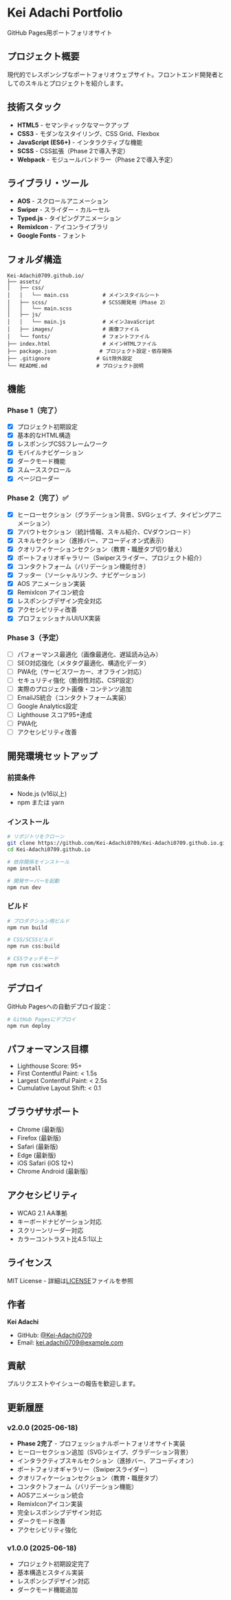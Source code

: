 # Kei Adachi Portfolio

GitHub Pages用ポートフォリオサイト

## プロジェクト概要

現代的でレスポンシブなポートフォリオウェブサイト。フロントエンド開発者としてのスキルとプロジェクトを紹介します。

## 技術スタック

- **HTML5** - セマンティックなマークアップ
- **CSS3** - モダンなスタイリング、CSS Grid、Flexbox
- **JavaScript (ES6+)** - インタラクティブな機能
- **SCSS** - CSS拡張（Phase 2で導入予定）
- **Webpack** - モジュールバンドラー（Phase 2で導入予定）

## ライブラリ・ツール

- **AOS** - スクロールアニメーション
- **Swiper** - スライダー・カルーセル
- **Typed.js** - タイピングアニメーション
- **RemixIcon** - アイコンライブラリ
- **Google Fonts** - フォント

## フォルダ構造

```
Kei-Adachi0709.github.io/
├── assets/
│   ├── css/
│   │   └── main.css           # メインスタイルシート
│   ├── scss/                  # SCSS開発用（Phase 2）
│   │   └── main.scss
│   ├── js/
│   │   └── main.js            # メインJavaScript
│   ├── images/                # 画像ファイル
│   └── fonts/                 # フォントファイル
├── index.html                 # メインHTMLファイル
├── package.json              # プロジェクト設定・依存関係
├── .gitignore               # Git除外設定
└── README.md                # プロジェクト説明
```

## 機能

### Phase 1（完了）
- [x] プロジェクト初期設定
- [x] 基本的なHTML構造
- [x] レスポンシブCSSフレームワーク
- [x] モバイルナビゲーション
- [x] ダークモード機能
- [x] スムーススクロール
- [x] ページローダー

### Phase 2（完了）✅
- [x] ヒーローセクション（グラデーション背景、SVGシェイプ、タイピングアニメーション）
- [x] アバウトセクション（統計情報、スキル紹介、CVダウンロード）
- [x] スキルセクション（進捗バー、アコーディオン式表示）
- [x] クオリフィケーションセクション（教育・職歴タブ切り替え）
- [x] ポートフォリオギャラリー（Swiperスライダー、プロジェクト紹介）
- [x] コンタクトフォーム（バリデーション機能付き）
- [x] フッター（ソーシャルリンク、ナビゲーション）
- [x] AOS アニメーション実装
- [x] RemixIcon アイコン統合
- [x] レスポンシブデザイン完全対応
- [x] アクセシビリティ改善
- [x] プロフェッショナルUI/UX実装

### Phase 3（予定）
- [ ] パフォーマンス最適化（画像最適化、遅延読み込み）
- [ ] SEO対応強化（メタタグ最適化、構造化データ）
- [ ] PWA化（サービスワーカー、オフライン対応）
- [ ] セキュリティ強化（脆弱性対応、CSP設定）
- [ ] 実際のプロジェクト画像・コンテンツ追加
- [ ] EmailJS統合（コンタクトフォーム実装）
- [ ] Google Analytics設定
- [ ] Lighthouse スコア95+達成
- [ ] PWA化
- [ ] アクセシビリティ改善

## 開発環境セットアップ

### 前提条件
- Node.js (v16以上)
- npm または yarn

### インストール

```bash
# リポジトリをクローン
git clone https://github.com/Kei-Adachi0709/Kei-Adachi0709.github.io.git
cd Kei-Adachi0709.github.io

# 依存関係をインストール
npm install

# 開発サーバーを起動
npm run dev
```

### ビルド

```bash
# プロダクション用ビルド
npm run build

# CSS/SCSSビルド
npm run css:build

# CSSウォッチモード
npm run css:watch
```

## デプロイ

GitHub Pagesへの自動デプロイ設定：

```bash
# GitHub Pagesにデプロイ
npm run deploy
```

## パフォーマンス目標

- Lighthouse Score: 95+
- First Contentful Paint: < 1.5s
- Largest Contentful Paint: < 2.5s
- Cumulative Layout Shift: < 0.1

## ブラウザサポート

- Chrome (最新版)
- Firefox (最新版)
- Safari (最新版)
- Edge (最新版)
- iOS Safari (iOS 12+)
- Chrome Android (最新版)

## アクセシビリティ

- WCAG 2.1 AA準拠
- キーボードナビゲーション対応
- スクリーンリーダー対応
- カラーコントラスト比4.5:1以上

## ライセンス

MIT License - 詳細は[LICENSE](LICENSE)ファイルを参照

## 作者

**Kei Adachi**
- GitHub: [@Kei-Adachi0709](https://github.com/Kei-Adachi0709)
- Email: kei.adachi0709@example.com

## 貢献

プルリクエストやイシューの報告を歓迎します。

## 更新履歴

### v2.0.0 (2025-06-18)
- **Phase 2完了** - プロフェッショナルポートフォリオサイト実装
- ヒーローセクション追加（SVGシェイプ、グラデーション背景）
- インタラクティブスキルセクション（進捗バー、アコーディオン）
- ポートフォリオギャラリー（Swiperスライダー）
- クオリフィケーションセクション（教育・職歴タブ）
- コンタクトフォーム（バリデーション機能）
- AOSアニメーション統合
- RemixIconアイコン実装
- 完全レスポンシブデザイン対応
- ダークモード改善
- アクセシビリティ強化

### v1.0.0 (2025-06-18)
- プロジェクト初期設定完了
- 基本構造とスタイル実装
- レスポンシブデザイン対応
- ダークモード機能追加
